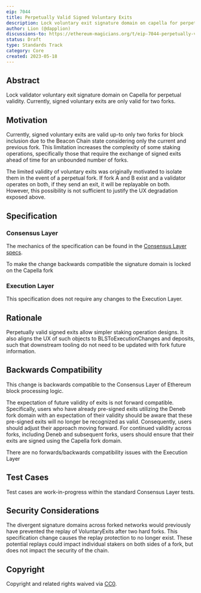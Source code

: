 ```yaml
---
eip: 7044
title: Perpetually Valid Signed Voluntary Exits
description: Lock voluntary exit signature domain on capella for perpetual validity
author: Lion (@dapplion)
discussions-to: https://ethereum-magicians.org/t/eip-7044-perpetually-valid-signed-voluntary-exits/14348
status: Draft
type: Standards Track
category: Core
created: 2023-05-18
---
```


## Abstract

Lock validator voluntary exit signature domain on Capella for perpetual validity. Currently, signed voluntary exits are only valid for two forks.

## Motivation

Currently, signed voluntary exits are valid up-to only two forks for block inclusion due to the Beacon Chain state considering only the current and previous fork. This limitation increases the complexity of some staking operations, specifically those that require the exchange of signed exits ahead of time for an unbounded number of forks.

The limited validity of voluntary exits was originally motivated to isolate them in the event of a perpetual fork. If fork A and B exist and a validator operates on both, if they send an exit, it will be replayable on both. However, this possibility is not sufficient to justify the UX degradation exposed above.

## Specification

### Consensus Layer

The mechanics of the specification can be found in the [Consensus Layer specs](https://github.com/ethereum/consensus-specs/pull/3288).

To make the change backwards compatible the signature domain is locked on the Capella fork

### Execution Layer

This specification does not require any changes to the Execution Layer.

## Rationale

Perpetually valid signed exits allow simpler staking operation designs. It also aligns the UX of such objects to BLSToExecutionChanges and deposits, such that downstream tooling do not need to be updated with fork future information.

## Backwards Compatibility

This change is backwards compatible to the Consensus Layer of Ethereum block processing logic.

The expectation of future validity of exits is not forward compatible. Specifically, users who have already pre-signed exits utilizing the Deneb fork domain with an expectation of their validity should be aware that these pre-signed exits will no longer be recognized as valid. Consequently, users should adjust their approach moving forward. For continued validity across forks, including Deneb and subsequent forks, users should ensure that their exits are signed using the Capella fork domain.

There are no forwards/backwards compatibility issues with the Execution Layer

## Test Cases

Test cases are work-in-progress within the standard Consensus Layer tests.

## Security Considerations

The divergent signature domains across forked networks would previously have prevented the replay of VoluntaryExits after two hard forks. This specification change causes the replay protection to no longer exist. These potential replays could impact individual stakers on both sides of a fork, but does not impact the security of the chain.

## Copyright

Copyright and related rights waived via [CC0](../LICENSE.md).
